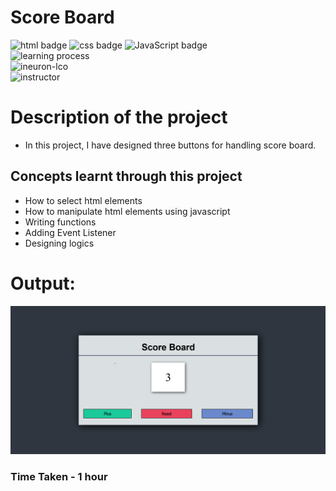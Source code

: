 # Score Board
![html badge](https://img.shields.io/badge/Html-tomato) ![css badge](https://img.shields.io/badge/CSS-blue
)  ![JavaScript badge](https://img.shields.io/badge/JavaScript-yellow)  
![learning process](https://img.shields.io/badge/Project%20Based%20Learning-darkviolet
)  
![ineuron-lco](https://img.shields.io/badge/iNeuron-lco-green
)  
![instructor](https://img.shields.io/badge/Hitesh_Choudary-Full%20Stack%20Javascript%20Course-orange
)

# Description of the project
- In this project, I have designed three buttons for handling score board.

## Concepts learnt through this project
- How to select html elements
- How to manipulate html elements using javascript
- Writing functions 
- Adding Event Listener
- Designing logics


# Output:
![output img](./image/image.png)  

### Time Taken - 1 hour